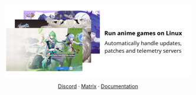 <p align="center">
    <picture>
        <source media="(prefers-color-scheme: dark)" srcset="logo-dark.png">
        <img src="logo-light.png" />
    </picture>
</p>

<p align="center">
    <a href="https://discord.gg/ck37X6UWBp">Discord</a> ·
    <a href="https://matrix.to/#/#an-anime-game:envs.net">Matrix</a> ·
    <a href="https://docs.launcher.moe">Documentation</a>
</p>
